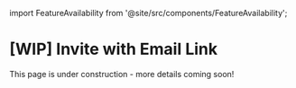 import FeatureAvailability from '@site/src/components/FeatureAvailability';

# [WIP] Invite with Email Link

<FeatureAvailability/>

This page is under construction - more details coming soon!